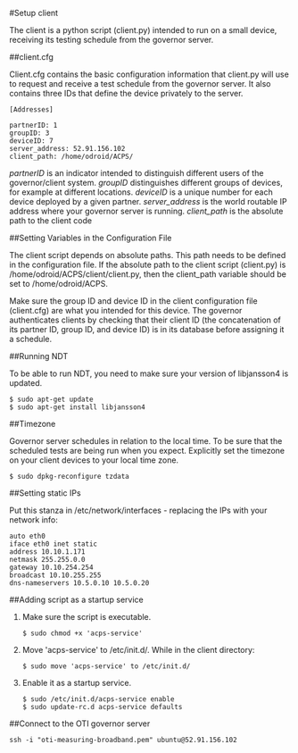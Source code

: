#Setup client

The client is a python script (client.py) intended to run on a small device, receiving its testing schedule from the governor server. 

##client.cfg

Client.cfg contains the basic configuration information that client.py will use to request and receive a test schedule from the governor server. It also contains three IDs that define the device privately to the server.

```
[Addresses]

partnerID: 1
groupID: 3
deviceID: 7
server_address: 52.91.156.102
client_path: /home/odroid/ACPS/
```

*partnerID* is an indicator intended to distinguish different users of the governor/client system.
*groupID* distinguishes different groups of devices, for example at different locations.
*deviceID* is a unique number for each device deployed by a given partner.
*server_address* is the world routable IP address where your governor server is running.
*client_path* is the absolute path to the client code 

##Setting Variables in the Configuration File 

The client script depends on absolute paths. This path needs to be defined in the configuration file. If the absolute path to the client script (client.py) is /home/odroid/ACPS/client/client.py, then the client_path variable should be set to /home/odroid/ACPS. 

Make sure the group ID and device ID in the client configuration file (client.cfg) are what you intended for this device. The governor authenticates clients by checking that their client ID (the concatenation of its partner ID, group ID, and device ID) is in its database before assigning it a schedule. 

##Running NDT

To be able to run NDT, you need to make sure your version of libjansson4 is updated.  

```
$ sudo apt-get update
$ sudo apt-get install libjansson4 
```

##Timezone

Governor server schedules in relation to the local time. To be sure that the scheduled tests are being run when you expect. Explicitly set the timezone on your client devices to your local time zone. 

```
$ sudo dpkg-reconfigure tzdata  
```

##Setting static IPs

Put this stanza in /etc/network/interfaces - replacing the IPs with your network info:

```
auto eth0
iface eth0 inet static
address 10.10.1.171
netmask 255.255.0.0
gateway 10.10.254.254
broadcast 10.10.255.255
dns-nameservers 10.5.0.10 10.5.0.20
```

##Adding script as a startup service
1. Make sure the script is executable.
 	```
	$ sudo chmod +x 'acps-service' 
	```
2. Move 'acps-service' to /etc/init.d/. While in the client directory:
	```
	$ sudo move 'acps-service' to /etc/init.d/
	```
3. Enable it as a startup service.
	```
	$ sudo /etc/init.d/acps-service enable
	$ sudo update-rc.d acps-service defaults
	```

##Connect to the OTI governor server
```
ssh -i "oti-measuring-broadband.pem" ubuntu@52.91.156.102
```







